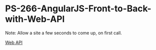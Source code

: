 # PS-266-AngularJS-Front-to-Back-with-Web-API 

Note: Allow a site a few seconds to come up, on first call.

[Web API](http://ps-266-angularjs-front-to-back-with-web-api---api.azurewebsites.net/)
